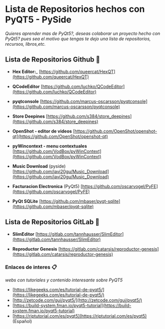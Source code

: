 # Lista de Repositorios hechos con PyQT5 - PySide
_Quieres aprender mas de PyQt5?, deseas colaborar un proyecto hecho con PyQt5?_
_pues sea el motivo que tengas te dejo una lista de repositorios, recursos, libros,etc._

## Lista de Repositorios Github 🚀

- **Hex Editor:**_
  [https://github.com/queercat/HexQT](https://github.com/queercat/HexQT)

- **QCodeEditor**
  [https://github.com/luchko/QCodeEditor](https://github.com/luchko/QCodeEditor)

- **pyqtconsole**
  [https://github.com/marcus-oscarsson/pyqtconsole](https://github.com/marcus-oscarsson/pyqtconsole)

- **Store Deepines** 
  [https://github.com/s384/store_deepines](https://github.com/s384/store_deepines)

- **OpenShot - editor de videos**
  [https://github.com/OpenShot/openshot-qt](https://github.com/OpenShot/openshot-qt)

- **pyWincontext - menu contextuales**
  [https://github.com/VodBox/pyWinContext](https://github.com/VodBox/pyWinContext)

- **Music Download** (pyside)
  [https://github.com/javi20gu/Music_Download](https://github.com/javi20gu/Music_Download)
  
- **Facturacion Electronica** (PyQt5)
  [https://github.com/oscarvogel/PyFE](https://github.com/oscarvogel/PyFE)

- **PyQt SQLite**
  [https://github.com/mbaser/pyqt-sqlite](https://github.com/mbaser/pyqt-sqlite)


## Lista de Repositorios GitLab 🚀

- **SlimEditor**
  [https://gitlab.com/tannhausser/SlimEditor](https://gitlab.com/tannhausser/SlimEditor)

- **Reproductor Genesis**
[https://gitlab.com/catarsis/reproductor-genesis](https://gitlab.com/catarsis/reproductor-genesis)


### Enlaces de interes 📋

_webs con tutoriales y contenido interesante sobre PyQT5_

- [https://likegeeks.com/es/tutorial-de-pyqt5/](https://likegeeks.com/es/tutorial-de-pyqt5/)
- [http://zetcode.com/gui/pyqt5/](http://zetcode.com/gui/pyqt5/)
- [https://build-system.fman.io/pyqt5-tutorial](https://build-system.fman.io/pyqt5-tutorial)
- [https://riptutorial.com/es/pyqt5](https://riptutorial.com/es/pyqt5) (Español)
  
 
